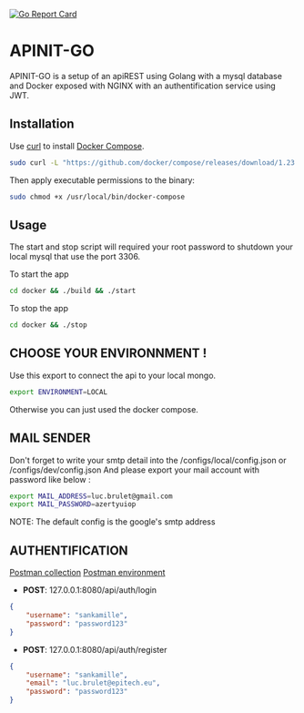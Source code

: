 [![Go Report Card](https://goreportcard.com/badge/github.com/lbrulet/APINIT-GO)](https://goreportcard.com/report/github.com/lbrulet/APINIT-GO)
  
# APINIT-GO

APINIT-GO is a setup of an apiREST using Golang with a mysql database and Docker exposed with NGINX with an authentification service using JWT.

## Installation

Use [curl](https://curl.haxx.se/) to install [Docker Compose](https://docs.docker.com/compose/install/#install-compose).

```bash
sudo curl -L "https://github.com/docker/compose/releases/download/1.23.1/docker-compose-$(uname -s)-$(uname -m)" -o /usr/local/bin/docker-compose
```
Then apply executable permissions to the binary:

```bash
sudo chmod +x /usr/local/bin/docker-compose
```

## Usage

The start and stop script will required your root password to shutdown your local mysql that use the port 3306.

To start the app
```bash
cd docker && ./build && ./start
```

To stop the app
```bash
cd docker && ./stop
```

## CHOOSE YOUR ENVIRONNMENT !

Use this export to connect the api to your local mongo.
```bash
export ENVIRONMENT=LOCAL
```

Otherwise you can just used the docker compose.

## MAIL SENDER

Don't forget to write your smtp detail into the /configs/local/config.json or /configs/dev/config.json
And please export your mail account with password like below :

```bash
export MAIL_ADDRESS=luc.brulet@gmail.com
export MAIL_PASSWORD=azertyuiop
```

NOTE: The default config is the google's smtp address

## AUTHENTIFICATION

[Postman collection](src/docs/APINIT-GO.postman_collection.json)
[Postman environment](src/docs/APINIT-GO.postman_environment.json)

* __POST__: 127.0.0.1:8080/api/auth/login

```json
{
    "username": "sankamille",
    "password": "password123"
}
```

* __POST__: 127.0.0.1:8080/api/auth/register

```json
{
    "username": "sankamille",
    "email": "luc.brulet@epitech.eu",
    "password": "password123"
}
```
